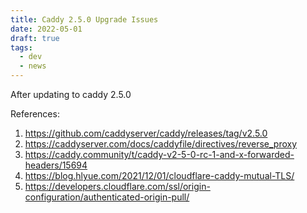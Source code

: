 ```yaml
---
title: Caddy 2.5.0 Upgrade Issues
date: 2022-05-01
draft: true
tags:
  - dev
  - news
---
```


After updating to caddy 2.5.0

References:

1. https://github.com/caddyserver/caddy/releases/tag/v2.5.0
2. https://caddyserver.com/docs/caddyfile/directives/reverse_proxy
3. https://caddy.community/t/caddy-v2-5-0-rc-1-and-x-forwarded-headers/15694
4. https://blog.hlyue.com/2021/12/01/cloudflare-caddy-mutual-TLS/
5. https://developers.cloudflare.com/ssl/origin-configuration/authenticated-origin-pull/
